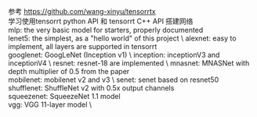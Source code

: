 参考 https://github.com/wang-xinyu/tensorrtx  \
学习使用tensorrt python API 和 tensorrt C++ API 搭建网络  \
mlp: the very basic model for starters, properly documented  \
lenet5: the simplest, as a "hello world" of this project  \ 
alexnet: easy to implement, all layers are supported in tensorrt  \
googlenet: GoogLeNet (Inception v1)  \ 
inception: inceptionV3 and inceptionV4  \ 
resnet: resnet-18 are implemented  \ 
mnasnet: MNASNet with depth multiplier of 0.5 from the paper  \
mobilenet: mobilenet v2 and v3  \ 
senet: senet based on resnet50  \
shufflenet: ShuffleNet v2 with 0.5x output channels \
squeezenet: SqueezeNet 1.1 model \
vgg: VGG 11-layer model \
